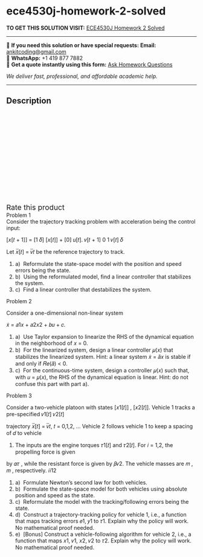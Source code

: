 # ece4530j-homework-2-solved
**TO GET THIS SOLUTION VISIT:** [ECE4530J Homework 2 Solved](https://www.ankitcodinghub.com/product/ece4530j-homework-2-solved/)


---

📩 **If you need this solution or have special requests:** **Email:** ankitcoding@gmail.com  
📱 **WhatsApp:** +1 419 877 7882  
📄 **Get a quote instantly using this form:** [Ask Homework Questions](https://www.ankitcodinghub.com/services/ask-homework-questions/)

*We deliver fast, professional, and affordable academic help.*

---

<h2>Description</h2>



<div class="kk-star-ratings kksr-auto kksr-align-center kksr-valign-top" data-payload="{&quot;align&quot;:&quot;center&quot;,&quot;id&quot;:&quot;99118&quot;,&quot;slug&quot;:&quot;default&quot;,&quot;valign&quot;:&quot;top&quot;,&quot;ignore&quot;:&quot;&quot;,&quot;reference&quot;:&quot;auto&quot;,&quot;class&quot;:&quot;&quot;,&quot;count&quot;:&quot;0&quot;,&quot;legendonly&quot;:&quot;&quot;,&quot;readonly&quot;:&quot;&quot;,&quot;score&quot;:&quot;0&quot;,&quot;starsonly&quot;:&quot;&quot;,&quot;best&quot;:&quot;5&quot;,&quot;gap&quot;:&quot;4&quot;,&quot;greet&quot;:&quot;Rate this product&quot;,&quot;legend&quot;:&quot;0\/5 - (0 votes)&quot;,&quot;size&quot;:&quot;24&quot;,&quot;title&quot;:&quot;ECE4530J Homework 2 Solved&quot;,&quot;width&quot;:&quot;0&quot;,&quot;_legend&quot;:&quot;{score}\/{best} - ({count} {votes})&quot;,&quot;font_factor&quot;:&quot;1.25&quot;}">

<div class="kksr-stars">

<div class="kksr-stars-inactive">
            <div class="kksr-star" data-star="1" style="padding-right: 4px">


<div class="kksr-icon" style="width: 24px; height: 24px;"></div>
        </div>
            <div class="kksr-star" data-star="2" style="padding-right: 4px">


<div class="kksr-icon" style="width: 24px; height: 24px;"></div>
        </div>
            <div class="kksr-star" data-star="3" style="padding-right: 4px">


<div class="kksr-icon" style="width: 24px; height: 24px;"></div>
        </div>
            <div class="kksr-star" data-star="4" style="padding-right: 4px">


<div class="kksr-icon" style="width: 24px; height: 24px;"></div>
        </div>
            <div class="kksr-star" data-star="5" style="padding-right: 4px">


<div class="kksr-icon" style="width: 24px; height: 24px;"></div>
        </div>
    </div>

<div class="kksr-stars-active" style="width: 0px;">
            <div class="kksr-star" style="padding-right: 4px">


<div class="kksr-icon" style="width: 24px; height: 24px;"></div>
        </div>
            <div class="kksr-star" style="padding-right: 4px">


<div class="kksr-icon" style="width: 24px; height: 24px;"></div>
        </div>
            <div class="kksr-star" style="padding-right: 4px">


<div class="kksr-icon" style="width: 24px; height: 24px;"></div>
        </div>
            <div class="kksr-star" style="padding-right: 4px">


<div class="kksr-icon" style="width: 24px; height: 24px;"></div>
        </div>
            <div class="kksr-star" style="padding-right: 4px">


<div class="kksr-icon" style="width: 24px; height: 24px;"></div>
        </div>
    </div>
</div>


<div class="kksr-legend" style="font-size: 19.2px;">
            <span class="kksr-muted">Rate this product</span>
    </div>
    </div>
<div class="page" title="Page 1">
<div class="layoutArea">
<div class="column">
Problem 1

</div>
</div>
<div class="layoutArea">
<div class="column">
Consider the trajectory tracking problem with acceleration being the control input:

[𝑥[𝑡 + 1]] = [1 𝛿] [𝑥[𝑡]] + [0] 𝑢[𝑡]. 𝑣[𝑡 + 1] 0 1 𝑣[𝑡] 𝛿

Let 𝑥̅[𝑡] = 𝑣̅𝑡 be the reference trajectory to track.

<ol>
<li>a) &nbsp;Reformulate the state-space model with the position and speed errors being the state.</li>
<li>b) &nbsp;Using the reformulated model, find a linear controller that stabilizes the system.</li>
<li>c) &nbsp;Find a linear controller that destabilizes the system.</li>
</ol>
Problem 2

Consider a one-dimensional non-linear system

𝑥̇ = 𝑎1𝑥 + 𝑎2𝑥2 + 𝑏𝑢 + 𝑐.

<ol>
<li>a) &nbsp;Use Taylor expansion to linearize the RHS of the dynamical equation in the neighborhood of 𝑥 = 0.</li>
<li>b) &nbsp;For the linearized system, design a linear controller 𝜇(𝑥) that stabilizes the linearized system. Hint: a linear system 𝑥̇ = 𝑎̃𝑥 is stable if and only if 𝑅𝑒(𝑎̃) &lt; 0.</li>
<li>c) &nbsp;For the continuous-time system, design a controller 𝜇(𝑥) such that, with 𝑢 = 𝜇(𝑥), the RHS of the dynamical equation is linear. Hint: do not confuse this part with part a).</li>
</ol>
Problem 3

Consider a two-vehicle platoon with states [𝑥1[𝑡]] , [𝑥2[𝑡]]. Vehicle 1 tracks a pre-specified 𝑣1[𝑡] 𝑣2[𝑡]

trajectory 𝑥̅[𝑡] = 𝑣̅𝑡, 𝑡 = 0,1,2, … Vehicle 2 follows vehicle 1 to keep a spacing of 𝑑 to vehicle

1. The inputs are the engine torques 𝜏1[𝑡] and 𝜏2[𝑡]. For 𝑖 = 1,2, the propelling force is given

by 𝛼𝜏 , while the resistant force is given by 𝛽𝑣2. The vehicle masses are 𝑚 , 𝑚 , respectively. 𝑖𝑖12

<ol>
<li>a) &nbsp;Formulate Newton’s second law for both vehicles.</li>
<li>b) &nbsp;Formulate the state-space model for both vehicles using absolute position and speed as the
state.
</li>
<li>c) &nbsp;Reformulate the model with the tracking/following errors being the state.</li>
<li>d) &nbsp;Construct a trajectory-tracking policy for vehicle 1, i.e., a function that maps tracking errors
𝑒1, 𝑦1 to 𝜏1. Explain why the policy will work. No mathematical proof needed.
</li>
<li>e) &nbsp;[Bonus] Construct a vehicle-following algorithm for vehicle 2, i.e., a function that maps
𝑥1, 𝑣1, 𝑥2, 𝑣2 to 𝜏2. Explain why the policy will work. No mathematical proof needed.
</li>
</ol>
</div>
</div>
</div>
